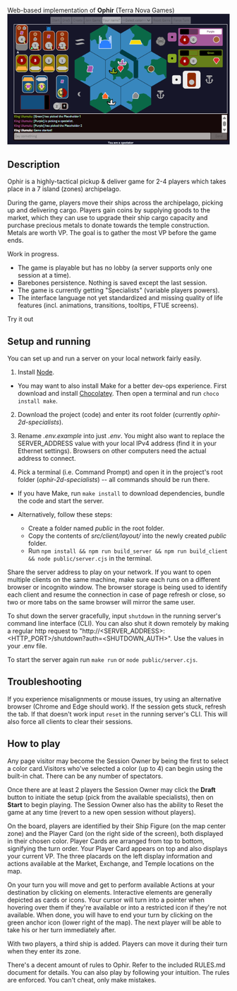 Web-based implementation of **Ophir** (Terra Nova Games)
![3 Player game sample](./sample-screenshot.png)

## Description
Ophir is a highly-tactical pickup & deliver game for 2-4 players which takes place in a 7 island (zones) archipelago.

During the game, players move their ships across the archipelago, picking up and delivering cargo. Players gain coins by supplying goods to the market, which they can use to upgrade their ship cargo capacity and purchase precious metals to donate towards the temple construction. Metals are worth VP. The goal is to gather the most VP before the game ends.

Work in progress.

- The game is playable but has no lobby (a server supports only one session at a time).
- Barebones persistence. Nothing is saved except the last session.
- The game is currently getting "Specialists" (variable players powers).
- The interface language not yet standardized and missing quality of life features (incl. animations, transitions, tooltips, FTUE screens).

Try it out

## Setup and running
You can set up and run a server on your local network fairly easily.

1. Install [Node](https://nodejs.org/en/download/package-manager).
 - You may want to also install Make for a better dev-ops experience. First download and install [Chocolatey](https://docs.chocolatey.org/en-us/chocolatey-components-dependencies-and-support-lifecycle/#supported-windows-versions). Then open a terminal and run `choco install make`.

2. Download the project (code) and enter its root folder (currently *ophir-2d-specialists*).

3. Rename *.env.example* into just *.env*. You might also want to replace the SERVER_ADDRESS value with your local IPv4 address (find it in your Ethernet settings). Browsers on other computers need the actual address to connect.

4. Pick a terminal (i.e. Command Prompt) and open it in the project's root folder (*ophir-2d-specialists*) -- all commands should be run there.

 - If you have Make, run `make install` to download dependencies, bundle the code and start the server.

 - Alternatively, follow these steps:
    - Create a folder named *public* in the root folder.
    - Copy the contents of *src/client/layout/* into the newly created *public* folder.
    - Run `npm install && npm run build_server && npm run build_client && node public/server.cjs` in the terminal.

Share the server address to play on your network. If you want to open multiple clients on the same machine, make sure each runs on a different browser or incognito window. The browser storage is being used to identify each client and resume the connection in case of page refresh or close, so two or more tabs on the same browser will mirror the same user.

To shut down the server gracefully, input `shutdown` in the running server's command line interface (CLI).
You can also shut it down remotely by making a regular http request to "http://<SERVER_ADDRESS>:<HTTP_PORT>/shutdown?auth=<SHUTDOWN_AUTH>". Use the values in your .env file.

To start the server again run `make run` or `node public/server.cjs`.

## Troubleshooting
If you experience misalignments or mouse issues, try using an alternative browser (Chrome and Edge should work).
If the session gets stuck, refresh the tab.
If that doesn't work input `reset` in the running server's CLI. This will also force all clients to clear their sessions.

## How to play

 Any page visitor may become the Session Owner by being the first to select a color card.Visitors who've selected a color (up to 4) can begin using the built-in chat. There can be any number of spectators.

 Once there are at least 2 players the Session Owner may click the **Draft** button to initiate the setup (pick from the available specialists), then on **Start** to begin playing. The Session Owner also has the ability to Reset the game at any time (revert to a new open session without players).

 On the board, players are identified by their Ship Figure (on the map center zone) and the Player Card (on the right side of the screen), both displayed in their chosen color. Player Cards are arranged from top to bottom, signifying the turn order. Your Player Card appears on top and also displays your current VP. The three placards on the left display information and actions available at the Market, Exchange, and Temple locations on the map.

 On your turn you will move and get to perform available Actions at your destination by clicking on elements. Interactive elements are generally depicted as cards or icons. Your cursor will turn into a pointer when hovering over them if they're available or into a restricted icon if they're not available. When done, you will have to end your turn by clicking on the green anchor icon (lower right of the map). The next player will be able to take his or her turn immediately after.

 With two players, a third ship is added. Players can move it during their turn when they enter its zone.

 There's a decent amount of rules to Ophir. Refer to the included RULES.md document for details. You can also play by following your intuition. The rules are enforced. You can't cheat, only make mistakes.
